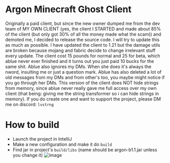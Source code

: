 # Argon Minecraft Ghost Client

Originally a paid client, but since the new owner dumped me from the dev team of MY OWN CLIENT (yes, the client I STARTED and made about 85% of the client (but only got 30% of all the money made what the scam)) and demoted me, I decided to release the source code. I will try to update this as much as possible. I have updated the client to 1.21 but the damage utils are broken because mojang and fabric decide to change irrelevant stuff every update. The client cost 15 pounds for normal and 25 for beta, which ablue never ever finished and it turns out you just paid 10 bucks for the same shit. Ablue also ignores my DMs. When she does it's always the nword, insulting me or just a question mark. Ablue has also deleted a lot of old messages from my DMs and from other's too, you maybe might notice if you go through her DMs. This version of the client does NOT hide strings from memory, since ablue never really gave me full access over my own client (that being: giving me the string transformer so i can hide strings in memory). If you do create one and want to support the project, please DM me on discord: ```lvstrng```

# How to build

- Launch the project in IntelliJ
- Make a new configuration and make it do `build`
- Find jar in project's `build/libs` (name should be argon-b1.1.jar unless you change it)
![image](https://github.com/user-attachments/assets/b2e8853e-2916-4219-9443-85ff7549d418)
